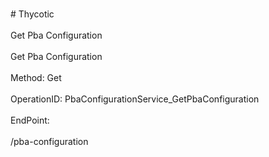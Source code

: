 <br>#     Thycotic</br>
<br>Get Pba Configuration</br>
<br>Get Pba Configuration</br>
<br>Method: Get</br>
<br>OperationID: PbaConfigurationService_GetPbaConfiguration</br>
<br>EndPoint:</br>
<br>/pba-configuration</br>
